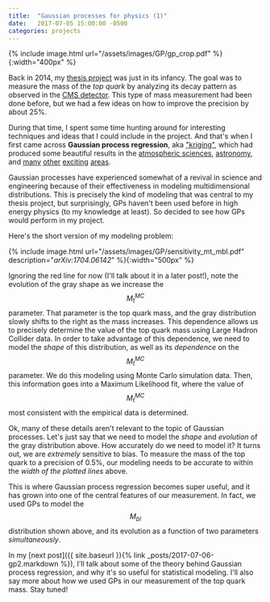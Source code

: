```yaml
---
title:  "Gaussian processes for physics (1)"
date:   2017-07-05 15:00:00 -0500
categories: projects
---
```


{% include image.html url="/assets/images/GP/gp_crop.pdf" %}{:width="400px" %}
&nbsp;

Back in 2014, my [thesis project](https://arxiv.org/abs/1704.06142) was just in its infancy.  The goal was to measure the mass of the *top quark* by analyzing its decay pattern as observed in the [CMS detector](https://cms.cern).  This type of mass measurement had been done before, but we had a few ideas on how to improve the precision by about 25%.

During that time, I spent some time hunting around for interesting techniques and ideas that I could include in the project.  And that's when I first came across **Gaussian process regression**, aka ["kriging"](https://en.wikipedia.org/wiki/Kriging), which had produced some beautiful results in the [atmospheric sciences](http://learning.eng.cam.ac.uk/carl/mauna), [astronomy](https://speakerdeck.com/dfm/an-astronomers-introduction-to-gaussian-processes-v2), and [many](http://ieeexplore.ieee.org/document/6654139/) [other](http://www.robots.ox.ac.uk/~sjrob/Pubs/philTransA_2012.pdf) [exciting](https://link.springer.com/chapter/10.1007%2F0-306-47647-9_6) [areas](https://link.springer.com/article/10.1007%2Fs00477-005-0234-8).

Gaussian processes have experienced somewhat of a revival in science and engineering because of their effectiveness in modeling multidimensional distributions.  This is precisely the kind of modeling that was central to my thesis project, but surprisingly, GPs haven't been used before in high energy physics (to my knowledge at least).  So decided to see how GPs would perform in my project.

Here's the short version of my modeling problem:

{% include image.html url="/assets/images/GP/sensitivity_mt_mbl.pdf" description="<em>arXiv:1704.06142</em>" %}{:width="500px" %}
&nbsp;

Ignoring the red line for now (I'll talk about it in a later post!), note the evolution of the gray shape as we increase the $$ M_t^{MC} $$ parameter.  That parameter is the top quark mass, and the gray distribution slowly shifts to the right as the mass increases.  This dependence allows us to precisely determine the value of the top quark mass using Large Hadron Collider data.  In order to take advantage of this dependence, we need to model the *shape* of this distribution, as well as its *dependence* on the $$ M_t^{MC} $$ parameter.  We do this modeling using Monte Carlo simulation data.  Then, this information goes into a Maximum Likelihood fit, where the value of $$ M_t^{MC} $$ most consistent with the empirical data is determined.

Ok, many of these details aren't relevant to the topic of Gaussian processes.  Let's just say that we need to model the *shape* and *evolution* of the gray distribution above.  How accurately do we need to model it?  It turns out, we are *extremely* sensitive to bias.  To measure the mass of the top quark to a precision of 0.5%, our modeling needs to be accurate to within the *width of the plotted lines* above.

This is where Gaussian process regression becomes super useful, and it has grown into one of the central features of our measurement.  In fact, we used GPs to model the $$ M_{bl} $$ distribution shown above, and its evolution as a function of two parameters *simultaneously*.

In my [next post]({{ site.baseurl }}{% link _posts/2017-07-06-gp2.markdown %}), I'll talk about some of the theory behind Gaussian process regression, and why it's so useful for statistical modeling.  I'll also say more about how we used GPs in our measurement of the top quark mass.  Stay tuned!
